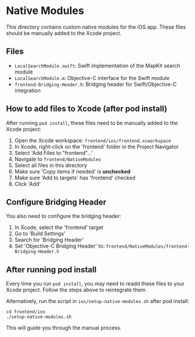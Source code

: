 # Native Modules

This directory contains custom native modules for the iOS app. These files should be manually added to the Xcode project.

## Files

- `LocalSearchModule.swift`: Swift implementation of the MapKit search module
- `LocalSearchModule.m`: Objective-C interface for the Swift module
- `frontend-Bridging-Header.h`: Bridging header for Swift/Objective-C integration

## How to add files to Xcode (after pod install)

After running `pod install`, these files need to be manually added to the Xcode project:

1. Open the Xcode workspace: `frontend/ios/frontend.xcworkspace`
2. In Xcode, right-click on the 'frontend' folder in the Project Navigator
3. Select 'Add Files to "frontend"...'
4. Navigate to `frontend/NativeModules`
5. Select all files in this directory
6. Make sure 'Copy items if needed' is **unchecked**
7. Make sure 'Add to targets' has 'frontend' checked
8. Click 'Add'

## Configure Bridging Header

You also need to configure the bridging header:

1. In Xcode, select the 'frontend' target
2. Go to 'Build Settings'
3. Search for 'Bridging Header'
4. Set 'Objective-C Bridging Header' to: `frontend/NativeModules/frontend-Bridging-Header.h`

## After running pod install

Every time you run `pod install`, you may need to readd these files to your Xcode project. Follow the steps above to reintegrate them.

Alternatively, run the script in `ios/setup-native-modules.sh` after pod install:

```
cd frontend/ios
./setup-native-modules.sh
```

This will guide you through the manual process. 